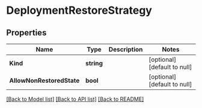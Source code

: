 # DeploymentRestoreStrategy

## Properties
Name | Type | Description | Notes
------------ | ------------- | ------------- | -------------
**Kind** | **string** |  | [optional] [default to null]
**AllowNonRestoredState** | **bool** |  | [optional] [default to null]

[[Back to Model list]](../README.md#documentation-for-models) [[Back to API list]](../README.md#documentation-for-api-endpoints) [[Back to README]](../README.md)


